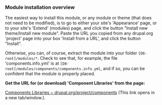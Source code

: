 ### Module installation overview

The easiest way to install this module, or any module or theme (that does not need to be modified), is to go to either your site's 'Appearance' page, or to your site's 'Extend' (modules) page, and click the button "Install new theme/Install new module". Paste the URL you copied from any drupal.org 'project' page into your box 'Install from a URL', and click the button "Install".

Otherwise, you can, of course, extract the module into your folder `[D8-root]/modules/*`. Check to see that, for example, the file 'components.info.yml' is at `[D8-root]/modules/components/components.info.yml`, and if so, you can be confident that the module is properly placed.

**Get the URL for (or download) 'Component Libraries' from the page:**

[Components Libraries \~ drupal.org/project/components](https://www.drupal.org/project/components "   This link opens in a new tab/window.  ~ [https://www.drupal.org/project/components] ") (This link opens in a new tab/window.).